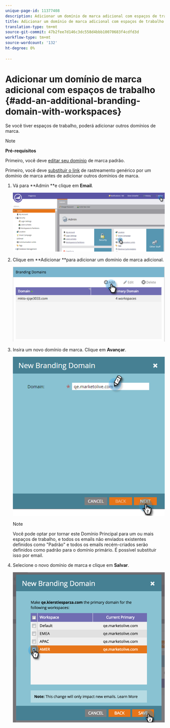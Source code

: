 ```yaml
---
unique-page-id: 11377408
description: Adicionar um domínio de marca adicional com espaços de trabalho - Documentos do marketing - Documentação do produto
title: Adicionar um domínio de marca adicional com espaços de trabalho
translation-type: tm+mt
source-git-commit: 47b2fee7d146c3dc558d4bbb10070683f4cdfd3d
workflow-type: tm+mt
source-wordcount: '132'
ht-degree: 0%

---
```



# Adicionar um domínio de marca adicional com espaços de trabalho {#add-an-additional-branding-domain-with-workspaces}

Se você tiver espaços de trabalho, poderá adicionar outros domínios de marca.

>[!NOTE]
>
>**Pré-requisitos**
>
>Primeiro, você deve [editar seu domínio](edit-your-default-branding-domain.md) de marca padrão.
>
>Primeiro, você deve [substituir o link](edit-your-default-branding-domain-with-workspaces.md) de rastreamento genérico por um domínio de marca antes de adicionar outros domínios de marca.

1. Vá para **Admin **e clique em **Email**.

   ![](assets/image2016-6-29-16-3a42-3a20.png)

1. Clique em **Adicionar **para adicionar um domínio de marca adicional.

   ![](assets/branding-domains-add-workspaces.png)

1. Insira um novo domínio de marca. Clique em **Avançar**.

   ![](assets/new-branding-domain-8-31.png)

   >[!NOTE]
   >
   >Você pode optar por tornar este Domínio Principal para um ou mais espaços de trabalho, e todos os emails não enviados existentes definidos como &quot;Padrão&quot; e todos os emails recém-criados serão definidos como padrão para o domínio primário. É possível substituir isso por email.

1. Selecione o novo domínio de marca e clique em **Salvar**.

   ![](assets/image2016-8-12-10-3a52-3a44.png)

